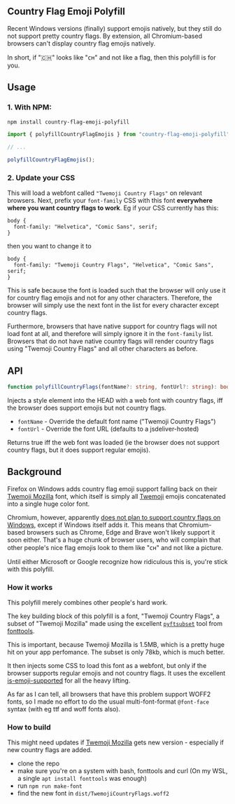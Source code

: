 ## Country Flag Emoji Polyfill

Recent Windows versions (finally) support emojis natively, but they still do not support pretty country flags. By extension, all Chromium-based browsers can't display country flag emojis natively.

In short, if "🇨🇭" looks like "ᴄʜ" and not like a flag, then this polyfill is for you.

## Usage

### 1. With NPM:

```sh
npm install country-flag-emoji-polyfill
```

```js
import { polyfillCountryFlagEmojis } from "country-flag-emoji-polyfill";

// ...

polyfillCountryFlagEmojis();
```

### 2. Update your CSS

This will load a webfont called `"Twemoji Country Flags"` on relevant browsers. Next, prefix your `font-family` CSS with this font **everywhere where you want country flags to work**. Eg if your CSS currently has this:

```
body {
  font-family: "Helvetica", "Comic Sans", serif;
}
```

then you want to change it to

```
body {
  font-family: "Twemoji Country Flags", "Helvetica", "Comic Sans", serif;
}
```

This is safe because the font is loaded such that the browser will only use it for country flag emojis and not for any other characters. Therefore, the browser will simply use the next font in the list for every character except country flags.

Furthermore, browsers that have native support for country flags will not load font at all, and therefore will simply ignore it in the `font-family` list. Browsers that do not have native country flags will render country flags using "Twemoji Country Flags" and all other characters as before.

## API

```ts
function polyfillCountryFlags(fontName?: string, fontUrl?: string): boolean;
```

Injects a style element into the HEAD with a web font with country flags, iff the browser does support emojis but not country flags.

- `fontName` - Override the default font name ("Twemoji Country Flags")
- `fontUrl` - Override the font URL (defaults to a jsdeliver-hosted)

Returns true iff the web font was loaded (ie the browser does not support country flags, but it does support regular emojis).

## Background

Firefox on Windows adds country flag emoji support falling back on their [Twemoji Mozilla](https://github.com/mozilla/twemoji-colr) font, which itself is simply all [Twemoji](https://twemoji.twitter.com/) emojis concatenated into a single huge color font.

Chromium, however, apparently [does not plan to support country flags on Windows](https://bugs.chromium.org/p/chromium/issues/detail?id=1209677#c5), except if Windows itself adds it. This means that Chromium-based browsers such as Chrome, Edge and Brave won't likely support it soon either. That's a huge chunk of browser users, who will complain that other people's nice flag emojis look to them like "ᴄʜ" and not like a picture.

Until either Microsoft or Google recognize how ridiculous this is, you're stick with this polyfill.

### How it works

This polyfill merely combines other people's hard work.

The key building block of this polyfill is a font, "Twemoji Country Flags", a subset of "Twemoji Mozilla" made using the excellent [`pyftsubset`](https://fonttools.readthedocs.io/en/latest/subset/index.html) tool from [fonttools](https://github.com/fonttools/fonttools).

This is important, because Twemoji Mozilla is 1.5MB, which is a pretty huge hit on your app perfomance. The subset is only 78kb, which is much better.

It then injects some CSS to load this font as a webfont, but only if the browser supports regular emojis and not country flags. It uses the excellent [is-emoji-supported](https://github.com/koala-interactive/is-emoji-supported) for all the heavy lifting.

As far as I can tell, all browsers that have this problem support WOFF2 fonts, so I made no effort to do the usual multi-font-format `@font-face` syntax (with eg ttf and woff fonts also).

### How to build

This might need updates if [Twemoji Mozilla](https://github.com/mozilla/twemoji-colr) gets new version - especially if new country flags are added.

- clone the repo
- make sure you're on a system with bash, fonttools and curl (On my WSL, a single `apt install fonttools` was enough)
- run `npm run make-font`
- find the new font in `dist/TwemojiCountryFlags.woff2`
